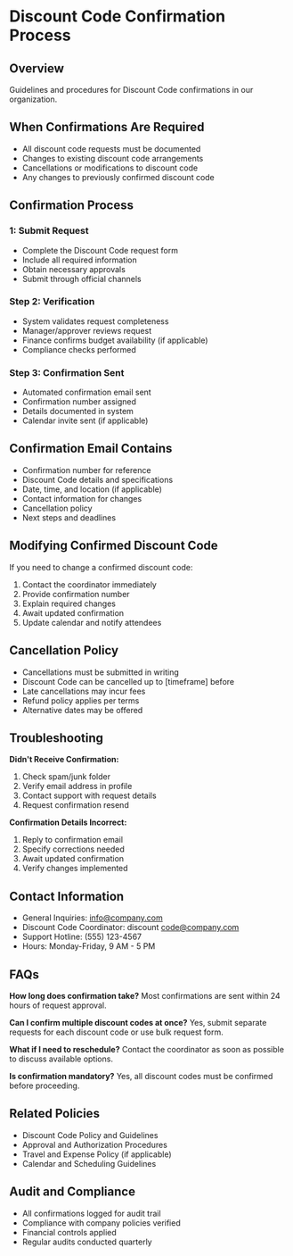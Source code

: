 # Discount Code Confirmation Process

## Overview
Guidelines and procedures for Discount Code confirmations in our organization.

## When Confirmations Are Required
- All discount code requests must be documented
- Changes to existing discount code arrangements
- Cancellations or modifications to discount code
- Any changes to previously confirmed discount code

## Confirmation Process

###  1: Submit Request
- Complete the Discount Code request form
- Include all required information
- Obtain necessary approvals
- Submit through official channels

### Step 2: Verification
- System validates request completeness
- Manager/approver reviews request
- Finance confirms budget availability (if applicable)
- Compliance checks performed

### Step 3: Confirmation Sent
- Automated confirmation email sent
- Confirmation number assigned
- Details documented in system
- Calendar invite sent (if applicable)

## Confirmation Email Contains
- Confirmation number for reference
- Discount Code details and specifications
- Date, time, and location (if applicable)
- Contact information for changes
- Cancellation policy
- Next steps and deadlines

## Modifying Confirmed Discount Code
If you need to change a confirmed discount code:
1. Contact the coordinator immediately
2. Provide confirmation number
3. Explain required changes
4. Await updated confirmation
5. Update calendar and notify attendees

## Cancellation Policy
- Cancellations must be submitted in writing
- Discount Code can be cancelled up to [timeframe] before
- Late cancellations may incur fees
- Refund policy applies per terms
- Alternative dates may be offered

## Troubleshooting

**Didn't Receive Confirmation:**
1. Check spam/junk folder
2. Verify email address in profile
3. Contact support with request details
4. Request confirmation resend

**Confirmation Details Incorrect:**
1. Reply to confirmation email
2. Specify corrections needed
3. Await updated confirmation
4. Verify changes implemented

## Contact Information
- General Inquiries: info@company.com
- Discount Code Coordinator: discount code@company.com
- Support Hotline: (555) 123-4567
- Hours: Monday-Friday, 9 AM - 5 PM

## FAQs

**How long does confirmation take?**
Most confirmations are sent within 24 hours of request approval.

**Can I confirm multiple discount codes at once?**
Yes, submit separate requests for each discount code or use bulk request form.

**What if I need to reschedule?**
Contact the coordinator as soon as possible to discuss available options.

**Is confirmation mandatory?**
Yes, all discount codes must be confirmed before proceeding.

## Related Policies
- Discount Code Policy and Guidelines
- Approval and Authorization Procedures
- Travel and Expense Policy (if applicable)
- Calendar and Scheduling Guidelines

## Audit and Compliance
- All confirmations logged for audit trail
- Compliance with company policies verified
- Financial controls applied
- Regular audits conducted quarterly

